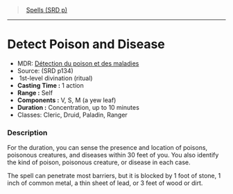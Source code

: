 ﻿---
!SpellVO
Level: 1
Type: divination
Ritual: ritual
CastingTime: 1 action
Range: Self
Components: V, S, M (a yew leaf)
Duration: Concentration, up to 10 minutes
Classes: Cleric, Druid, Paladin, Ranger
Id: spells_vo.md#detect-poison-and-disease
ParentLink: spells_vo.md#spells-srd-p
Name: Detect Poison and Disease
ParentName: Spells (SRD p)
NameLevel: 1
AltName: '[Détection du poison et des maladies](hd_spells_detection_du_poison_et_des_maladies.md)'
Source: (SRD p134)
Attributes: {}
---
> [Spells (SRD p)](srd_spells.md)

---

# Detect Poison and Disease

- MDR: [Détection du poison et des maladies](hd_spells_detection_du_poison_et_des_maladies.md)
- Source: (SRD p134)
-  1st-level divination (ritual)
- **Casting Time :** 1 action
- **Range :** Self
- **Components :** V, S, M (a yew leaf)
- **Duration :** Concentration, up to 10 minutes
- Classes: Cleric, Druid, Paladin, Ranger

### Description

For the duration, you can sense the presence and location of poisons, poisonous creatures, and diseases within 30 feet of you. You also identify the kind of poison, poisonous creature, or disease in each case.

The spell can penetrate most barriers, but it is blocked by 1 foot of stone, 1 inch of common metal, a thin sheet of lead, or 3 feet of wood or dirt.

